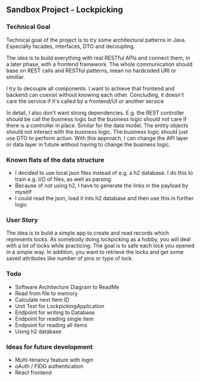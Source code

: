 ## Sandbox Project - Lockpicking

### Technical Goal
Technical goal of the project is to try some architectural patterns in Java.
Especially facades, interfaces, DTO and decoupling.

The idea is to build everything with real RESTful APIs and connect them, in a later phase, with a frontend framework.
The whole communication should base on REST calls and RESTful patterns, mean no hardcoded URI or similiar.

I try to decouple all components. I want to achieve that frontend and backend can coexist without knowing each other.
Concluding, it doesn't care the service if it's called by a frontend/UI or another service

In detail, I also don't want strong dependencies. 
E.g. the REST controller should be call the business logic but the business logic should not care if there is a controller in place.
Similar for the data model. The entity objects should not interact with the business logic.
The business logic should just use DTO to perform action. 
With this approach, I can change the API layer or data layer in future without having to change the business logic.

### Known flats of the data structure
- I decided to use local json files instead of e.g. a h2 database. I do this to train e.g. I/O of files, as well as parsing.
- Because of not using h2, I have to generate the links in the payload by myself
- I could read the json, load it into h2 database and then use this in further logic

### User Story 
The idea is to build a simple app to create and read records which represents locks. 
As somebody doing lockpicking as a hobby, you will deal with a lot of locks while practicing.
The goal is to safe each lock you opened in a simple way. 
In addition, you want to retrieve the locks and get some saved attributes like number of pins or type of lock. 


### Todo
- Software Architecture Diagram to ReadMe
- Read from file to memory
- Calculate next Item ID
- Unit Test for LockpickingApplication
- Endpoint for writing to Database
- Endpoint for reading single item
- Endpoint for reading all items
- Using h2 database

### Ideas for future development
- Multi-tenancy feature with login
- oAuth / FIDO authentication
- React frontend